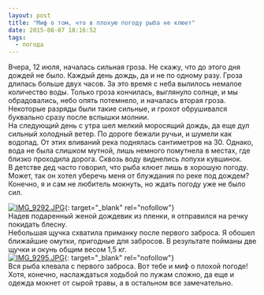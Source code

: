 ```yaml
---
layout: post
title: "Миф о том, что в плохую погоду рыба не клюет"
date: 2015-08-07 18:16:52
tags:
  - погода
---
```

Вчера, 12 июля, началась сильная гроза. Не скажу, что до этого дня
дождей не было. Каждый день дождь, да и не по одному разу. Гроза длилась
больше двух часов. За это время с неба вылилось немалое количество воды.
Только гроза кончилась, выглянуло солнце, и мы обрадовались, небо опять
потемнело, и началась вторая гроза. Некоторые разряды были такие
сильные, и грохот обрушивался буквально сразу после вспышки молнии.   
На следующий день с утра шел мелкий моросящий дождь, да еще дул сильный
холодный ветер. По дороге бежали ручьи, и шумели как водопад. От этих
вливаний река поднялась сантиметров на 30. Однако, вода не была слишком
мутной, лишь немного помутнела в местах, где близко проходила дорога.
Сквозь воду виднелись лопухи кувшинок.  
В детстве дед часто говорил, что рыба клюет лишь в хорошую погоду.
Может, так он хотел уберечь меня от блуждания по реке под дождем?
Конечно, я и сам не любитель мокнуть, но ждать погоду уже не было сил.  

[![IMG\_9292.JPG](https://img-fotki.yandex.ru/get/15506/13906080.55/0_a2406_97c75a83_XXL.jpg
"IMG_9292.JPG")][1]{: target="_blank"
rel="nofollow"}  
Надев подаренный женой дождевик из пленки, я отправился на речку
покидать блесну.   
Небольшая щучка схватила приманку после первого заброса. Я обошел
ближайшие омутки, пригодные для забросов. В результате пойманы две щучки
и окунь общим весом 1,5 кг.   
[![IMG\_9295.JPG](https://img-fotki.yandex.ru/get/11/13906080.55/0_a2407_1be797ff_XXL.jpg
"IMG_9295.JPG")][2]{: target="_blank"
rel="nofollow"}  
Вся рыба клевала с первого заброса. Вот тебе и миф о плохой погоде!
Хотя, конечно, наслаждаться ходьбой по лужам сложно, да еще и одежда
мокнет от сырой травы, а в остальном все замечательно.



[1]: https://fotki.yandex.ru/next/users/russian-field2005/album/101235/view/664582
[2]: https://fotki.yandex.ru/next/users/russian-field2005/album/101235/view/664583
